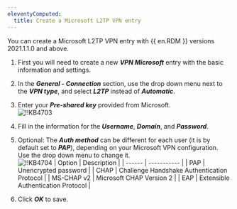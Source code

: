 ```yaml
---
eleventyComputed:
  title: Create a Microsoft L2TP VPN entry
---
```

You can create a Microsoft L2TP VPN entry with {{ en.RDM }} versions 2021.1.1.0 and above.

1. First you will need to create a new ***VPN Microsoft*** entry with the basic information and settings.
1. In the ***General - Connection*** section, use the drop down menu next to the ***VPN type***, and select ***L2TP*** instead of ***Automatic***.
1. Enter your ***Pre-shared key*** provided from Microsoft.  
![!!KB4703](https://webdevolutions.azureedge.net/docs/en/kb/KB4703.png)
1. Fill in the information for the ***Username***, ***Domain***, and ***Password***.
1. Optional: The ***Auth method*** can be different for each user (it is by default set to ***PAP***), depending on your Microsoft VPN configuration. Use the drop down menu to change it.  
   ![!!KB4704](https://webdevolutions.azureedge.net/docs/en/kb/KB4704.png)
   | Option | Description |
   | ------ | ----------- |
   | PAP | Unencrypted password |
   | CHAP | Challenge Handshake Authentication Protocol |
   | MS-CHAP v2 | Microsoft CHAP Version 2 |
   | EAP | Extensible Authentication Protocol |

1. Click ***OK*** to save.
